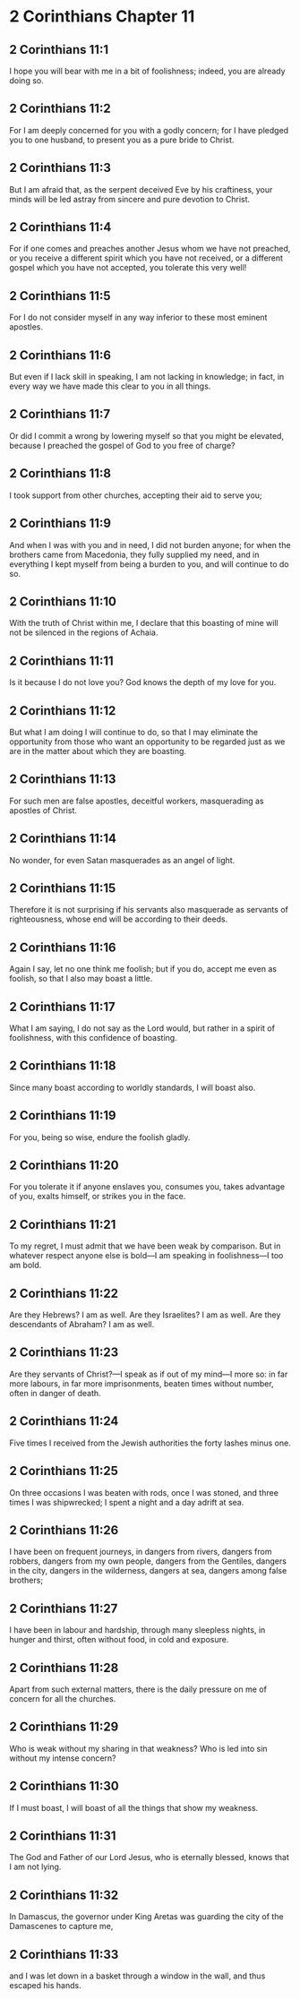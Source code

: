 # 2 Corinthians Chapter 11

## 2 Corinthians 11:1

I hope you will bear with me in a bit of foolishness; indeed, you are already doing so.

## 2 Corinthians 11:2

For I am deeply concerned for you with a godly concern; for I have pledged you to one husband, to present you as a pure bride to Christ.

## 2 Corinthians 11:3

But I am afraid that, as the serpent deceived Eve by his craftiness, your minds will be led astray from sincere and pure devotion to Christ.

## 2 Corinthians 11:4

For if one comes and preaches another Jesus whom we have not preached, or you receive a different spirit which you have not received, or a different gospel which you have not accepted, you tolerate this very well!

## 2 Corinthians 11:5

For I do not consider myself in any way inferior to these most eminent apostles.

## 2 Corinthians 11:6

But even if I lack skill in speaking, I am not lacking in knowledge; in fact, in every way we have made this clear to you in all things.

## 2 Corinthians 11:7

Or did I commit a wrong by lowering myself so that you might be elevated, because I preached the gospel of God to you free of charge?

## 2 Corinthians 11:8

I took support from other churches, accepting their aid to serve you;

## 2 Corinthians 11:9

And when I was with you and in need, I did not burden anyone; for when the brothers came from Macedonia, they fully supplied my need, and in everything I kept myself from being a burden to you, and will continue to do so.

## 2 Corinthians 11:10

With the truth of Christ within me, I declare that this boasting of mine will not be silenced in the regions of Achaia.

## 2 Corinthians 11:11

Is it because I do not love you? God knows the depth of my love for you.

## 2 Corinthians 11:12

But what I am doing I will continue to do, so that I may eliminate the opportunity from those who want an opportunity to be regarded just as we are in the matter about which they are boasting.

## 2 Corinthians 11:13

For such men are false apostles, deceitful workers, masquerading as apostles of Christ.

## 2 Corinthians 11:14

No wonder, for even Satan masquerades as an angel of light.

## 2 Corinthians 11:15

Therefore it is not surprising if his servants also masquerade as servants of righteousness, whose end will be according to their deeds.

## 2 Corinthians 11:16

Again I say, let no one think me foolish; but if you do, accept me even as foolish, so that I also may boast a little.

## 2 Corinthians 11:17

What I am saying, I do not say as the Lord would, but rather in a spirit of foolishness, with this confidence of boasting.

## 2 Corinthians 11:18

Since many boast according to worldly standards, I will boast also.

## 2 Corinthians 11:19

For you, being so wise, endure the foolish gladly.

## 2 Corinthians 11:20

For you tolerate it if anyone enslaves you, consumes you, takes advantage of you, exalts himself, or strikes you in the face.

## 2 Corinthians 11:21

To my regret, I must admit that we have been weak by comparison. But in whatever respect anyone else is bold—I am speaking in foolishness—I too am bold.

## 2 Corinthians 11:22

Are they Hebrews? I am as well. Are they Israelites? I am as well. Are they descendants of Abraham? I am as well.

## 2 Corinthians 11:23

Are they servants of Christ?—I speak as if out of my mind—I more so: in far more labours, in far more imprisonments, beaten times without number, often in danger of death.

## 2 Corinthians 11:24

Five times I received from the Jewish authorities the forty lashes minus one.

## 2 Corinthians 11:25

On three occasions I was beaten with rods, once I was stoned, and three times I was shipwrecked; I spent a night and a day adrift at sea.

## 2 Corinthians 11:26

I have been on frequent journeys, in dangers from rivers, dangers from robbers, dangers from my own people, dangers from the Gentiles, dangers in the city, dangers in the wilderness, dangers at sea, dangers among false brothers;

## 2 Corinthians 11:27

I have been in labour and hardship, through many sleepless nights, in hunger and thirst, often without food, in cold and exposure.

## 2 Corinthians 11:28

Apart from such external matters, there is the daily pressure on me of concern for all the churches.

## 2 Corinthians 11:29

Who is weak without my sharing in that weakness? Who is led into sin without my intense concern?

## 2 Corinthians 11:30

If I must boast, I will boast of all the things that show my weakness.

## 2 Corinthians 11:31

The God and Father of our Lord Jesus, who is eternally blessed, knows that I am not lying.

## 2 Corinthians 11:32

In Damascus, the governor under King Aretas was guarding the city of the Damascenes to capture me,

## 2 Corinthians 11:33

and I was let down in a basket through a window in the wall, and thus escaped his hands.
